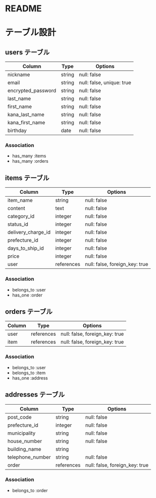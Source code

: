 # README

# テーブル設計


## users テーブル

| Column                | Type    | Options                   |
| --------------------- | ------- | ------------------------- |
| nickname              | string  | null: false               |
| email                 | string  | null: false, unique: true |
| encrypted_password    | string  | null: false               |
| last_name             | string  | null: false               |
| first_name            | string  | null: false               | 
| kana_last_name        | string  | null: false               |
| kana_first_name       | string  | null: false               |
| birthday              | date    | null: false               |


### Association

- has_many :items
- has_many :orders


## items テーブル

| Column             | Type       | Options                            |
| ------------------ | ---------- | ---------------------------------- |
| item_name          | string     | null: false                        |
| content            | text       | null: false                        |
| category_id        | integer    | null: false                        |
| status_id          | integer    | null: false                        |
| delivery_charge_id | integer    | null: false                        |
| prefecture_id      | integer    | null: false                        |
| days_to_ship_id    | integer    | null: false                        |
| price              | integer    | null: false                        |
| user               | references | null: false, foreign_key: true     |

### Association

- belongs_to :user
- has_one :order


##  orders テーブル

| Column | Type       | Options                           |
| ------ | ---------  | --------------------------------- |
| user   | references | null: false, foreign_key: true    |
| item   | references | null: false, foreign_key: true    |

### Association

- belongs_to :user
- belongs_to :item
- has_one :address


##  addresses テーブル

| Column           | Type       | Options                            |
| ---------------- | ---------- | ---------------------------------- |
| post_code        | string     | null: false                        |
| prefecture_id    | integer    | null: false                        |
| municipality     | string     | null: false                        |
| house_number     | string     | null: false                        |
| building_name    | string     |                                    |
| telephone_number | string     | null: false                        |
| order            | references | null: false, foreign_key: true     |

### Association

- belongs_to :order